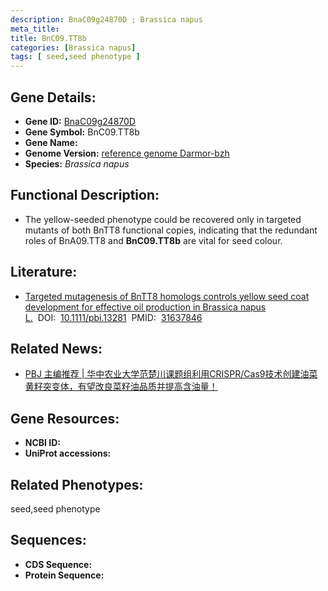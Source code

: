 ```yaml
---
description: BnaC09g24870D ; Brassica napus
meta_title:
title: BnC09.TT8b
categories: [Brassica napus]
tags: [ seed,seed phenotype ]
---
```


## Gene Details:
- **Gene ID:**	[BnaC09g24870D]()
- **Gene Symbol:** BnC09.TT8b
- **Gene Name:** 
- **Genome Version:** [reference genome Darmor-bzh]()
- **Species:** *Brassica napus*

## Functional Description:
   - The yellow-seeded phenotype could be recovered only in targeted mutants of both BnTT8 functional copies, indicating that the redundant roles of BnA09.TT8 and **BnC09.TT8b** are vital for seed colour.

## Literature:
   - [Targeted mutagenesis of BnTT8 homologs controls yellow seed coat development for effective oil production in Brassica napus L.]( https://onlinelibrary.wiley.com/doi/10.1111/pbi.13281)&nbsp;&nbsp;DOI:&nbsp;&nbsp;[10.1111/pbi.13281](https://onlinelibrary.wiley.com/doi/10.1111/pbi.13281)&nbsp;&nbsp;PMID:&nbsp;&nbsp;[31637846](https://pubmed.ncbi.nlm.nih.gov/31637846/)

## Related News:
   - [PBJ 主编推荐 | 华中农业大学范楚川课题组利用CRISPR/Cas9技术创建油菜黄籽突变体，有望改良菜籽油品质并提高含油量！](https://mp.weixin.qq.com/s?__biz=Mzg3MDEwNDEyMg==&mid=2247486152&idx=1&sn=81aa84a13a58884cff7fa75790e65d8e&chksm=ce93a79df9e42e8b74f860f60a3757319e4212290d28d3248f772486db4e8a94a7474b1216b9&scene=27#wechat_redirect)

## Gene Resources:
- **NCBI ID:** [](https://www.ncbi.nlm.nih.gov/gene/?term=)
- **UniProt accessions:** [](https://www.uniprot.org/uniprotkb//entry)

## Related Phenotypes:
seed,seed phenotype

## Sequences:
- **CDS Sequence:**
- **Protein Sequence:**
